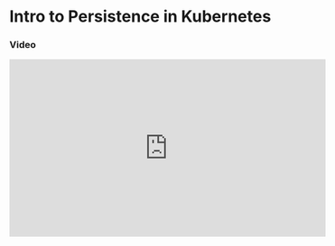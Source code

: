# Intro to Persistence in Kubernetes

### Video
<iframe width="560" height="315" src="https://www.youtube.com/embed/r9aNhYCyqv4" title="YouTube video player" frameborder="0" allow="accelerometer; autoplay; clipboard-write; encrypted-media; gyroscope; picture-in-picture" allowfullscreen></iframe>